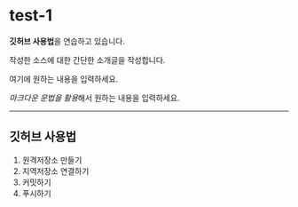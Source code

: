 # test-1
**깃허브 사용법**을 연습하고 있습니다.

작성한 소스에 대한 간단한 소개글을 작성합니다.

여기에 원하는 내용을 입력하세요.

*마크다운 문법을 활용*해서 원하는 내용을 입력하세요.

---
## 깃허브 사용법

1. 원격저장소 만들기
2. 지역저장소 연결하기
3. 커밋하기
4. 푸시하기
